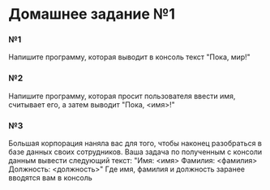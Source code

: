 # Домашнее задание №1 

### №1
Напишите программу, которая выводит в консоль текст "Пока, мир!"

### №2
Напишите программу, которая просит пользователя ввести имя, считывает его, а затем выводит "Пока, <имя>!"

### №3
Большая корпорация наняла вас для того, чтобы наконец разобраться в базе данных своих сотрудников. Ваша задача по полученным с консоли данным вывести следующий текст: 
"Имя: <имя>
Фамилия: <фамилия>
Должность: <должность>"
Где имя, фамилия и должность заранее вводятся вам в консоль

